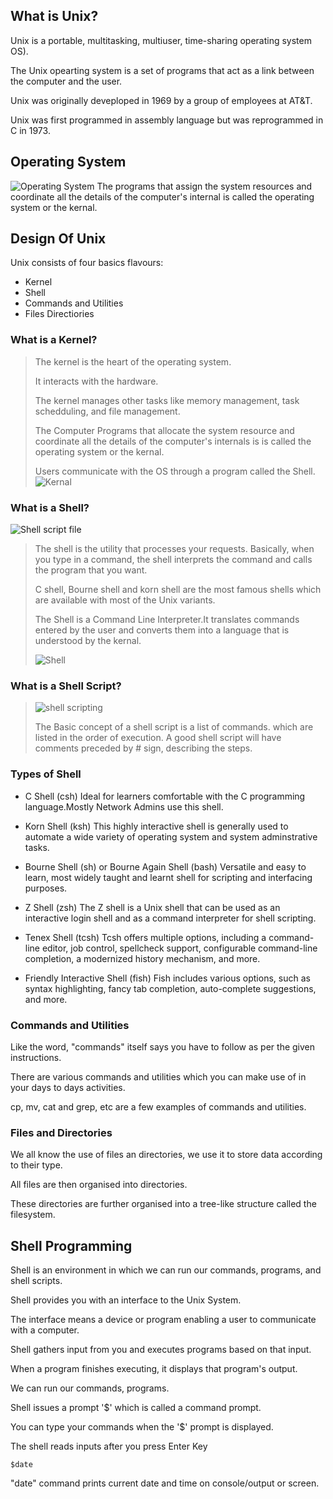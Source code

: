 
## What is Unix?

  Unix is a portable, multitasking, multiuser, time-sharing 
  operating system OS).
 
  The Unix opearting system is a set of programs that act as a
  link between the computer and the user.
 
  Unix was originally deveploped in 1969 by a group of 
  employees at AT&T.
 
  Unix was first programmed in assembly language but was 
  reprogrammed in C in 1973.

## Operating System
![Operating System](https://github.com/aniketchavan2211/Journey-start-from-here/blob/master/Images/operating-system.png)
  The programs that assign the system resources and coordinate
  all the details of the computer's internal is called the
  operating system or the kernal.

## Design Of Unix

 Unix consists of four basics flavours:
 - Kernel
 - Shell
 - Commands and Utilities
 - Files Directiories

### What is a Kernel?

 > The kernel is the heart of the operating system.
 >
 > It interacts with the hardware.
 >
 > The kernel manages other tasks like memory management, task
 > schedduling, and file management.
 >
 > The Computer Programs that allocate the system resource and 
 > coordinate all the details of the computer's internals is
 > is called the operating system or the kernal. 
 >
 > Users communicate with the OS through a program called the Shell.
![Kernal](https://github.com/aniketchavan2211/Journey-start-from-here/blob/master/Images/Kernel.jpg)

### What is a Shell?
![Shell script file](https://github.com/aniketchavan2211/Journey-start-from-here/blob/master/Images/sh.png)
 > The shell is the utility that processes your requests.
 > Basically, when you type in a command, the shell interprets 
 > the command and calls the program that you want.
 > 
 > C shell, Bourne shell and korn shell are the most famous shells
 > which are available with most of the Unix variants.
 >
 > The Shell is a Command Line Interpreter.It translates 
 > commands entered by the user and converts them into a 
 > language that is understood by the kernal.
 >
 > ![Shell](https://github.com/aniketchavan2211/Journey-start-from-here/blob/master/Images/Shell.jpg)
 
### What is a Shell Script?
 > ![shell scripting](https://github.com/aniketchavan2211/Journey-start-from-here/blob/master/Images/script.png)
 >
 > The Basic concept of a shell script is a list of commands.
 > which are listed in the order of execution. A good shell
 > script will have comments preceded by # sign, describing the
 > steps.

### Types of Shell
 
   - C Shell (csh)
    Ideal for learners comfortable with the C programming 
    language.Mostly Network Admins use this shell.
 
   - Korn Shell (ksh)
    This highly interactive shell is generally used to automate
    a wide variety of operating system and system adminstrative 
    tasks.

   - Bourne Shell (sh) or Bourne Again Shell (bash)
    Versatile and easy to learn, most widely taught and learnt 
    shell for scripting and interfacing purposes.
 
   - Z Shell (zsh)
    The Z shell is a Unix shell that can be used as an 
    interactive login shell and as a command interpreter for 
    shell scripting.

   - Tenex Shell (tcsh) 
    Tcsh offers multiple options, including a command-line 
    editor, job control, spellcheck support, configurable 
    command-line completion, a modernized history mechanism, 
    and more.

   - Friendly Interactive Shell (fish)
    Fish includes various options, such as syntax highlighting, 
    fancy tab completion, auto-complete suggestions, and more.

### Commands and Utilities

  Like the word, "commands" itself says you have to follow
  as per the given instructions.
 
  There are various commands and utilities which you can make
  use of in your days to days activities.
 
  cp, mv, cat and grep, etc are a few examples of commands and
  utilities.

### Files and Directories

  We all know the use of files an directories, we use it to store
  data according to their type.
  
  All files are then organised into directories.
  
  These directories are further organised into a tree-like
  structure called the filesystem.

## Shell Programming 

 Shell is an environment in which we can run our commands, 
 programs, and shell scripts.

 Shell provides you with an interface to the Unix System.

 The interface means a device or program enabling a user to 
 communicate with a computer.

 Shell gathers input from you and executes programs based on 
 that input.
 
 When a program finishes executing, it displays that program's 
 output.

 We can run our commands, programs.

 Shell issues a prompt '$' which is called a command prompt.
 
 You can type your commands when the '$' prompt is displayed.
 
 The shell reads inputs after you press Enter Key

 `$date`

 "date" command prints current date and time on console/output
 or screen.


